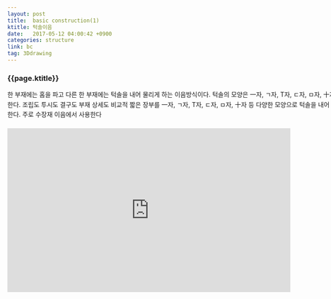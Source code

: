 ```yaml
---
layout: post
title:  basic construction(1)
ktitle: 턱솔이음
date:   2017-05-12 04:00:42 +0900
categories: structure
link: bc
tag: 3Ddrawing
---
```


<div style="width:900px; margin:0px auto">

<h3>
	{{page.ktitle}}
</h3>

<p style="line-height: 160%">한 부재에는 홈을 파고 다른 한 부재에는 턱솔을 내어 물리게 하는 이음방식이다. 턱솔의 모양은 一자, ㄱ자, T자, ㄷ자, ㅁ자, 十자 등이 있다. 홈이음이라고도 한다.
조립도 투시도 결구도 부재 상세도 비교적 짧은 장부를 一자, ㄱ자, T자, ㄷ자, ㅁ자, 十자 등 다양한 모양으로 턱솔을 내어 홈을 파낸 다른 재에 물리게 한다. 주로 수장재 이음에서 사용한다</p>	

</div>	

<div style="text-align:center; margin:20px 0px 30px 0px; display: block;">

<iframe width="640" height="370" src="https://www.youtube.com/embed/N2bbgtSGRho?autoplay=1" frameborder="0" gesture="media" allow="encrypted-media" allowfullscreen></iframe>

</div>
